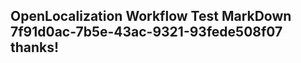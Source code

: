 <properties
ms.topic="hero-topic"
ms.test1="hero-topic"
ms.test2="test"/>

## OpenLocalization Workflow Test MarkDown 7f91d0ac-7b5e-43ac-9321-93fede508f07 thanks!
